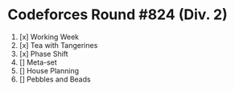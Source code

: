 # Codeforces Round #824 (Div. 2)

1. [x] Working Week
2. [x] Tea with Tangerines
3. [x] Phase Shift
4. [] Meta-set
5. [] House Planning
6. [] Pebbles and Beads
